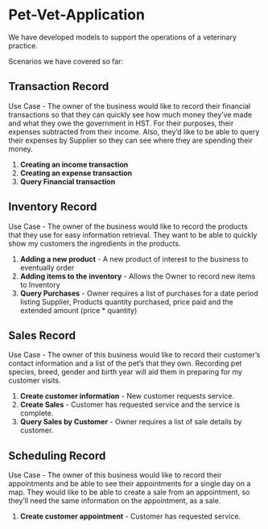 # Pet-Vet-Application
We have developed models to support the operations of a veterinary practice.

Scenarios we have covered so far:

<h2>Transaction Record</h2>
Use Case - The owner of the business would like to record their financial transactions so that they can quickly see how much money they’ve made and what they owe the government in HST. For their purposes, their expenses subtracted from their income. Also, they’d like to be able to query their expenses by Supplier so they can see where they are spending their money.

1. <b>Creating an income transaction</b>
2. <b>Creating an expense transaction</b>
3. <b>Query Financial transaction</b>

<h2>Inventory Record</h2>
Use Case - The owner of the business would like to record the products that they use for easy information retrieval. They want to be able to quickly show my customers the ingredients in the products. 

1. <b>Adding a new product</b> - A new product of interest to the business to eventually order
2. <b>Adding items to the inventory</b> - Allows the Owner to record new items to Inventory
3. <b>Query Purchases</b> - Owner requires a list of purchases for a date period listing Supplier, Products quantity purchased, price paid and the extended amount (price * quantity)

<h2>Sales Record</h2>
Use Case - The owner of this business would like to record their customer’s contact information and a list of the pet’s that they own. Recording pet species, breed, gender and birth year will aid them in preparing for my customer visits.

1. <b>Create customer information</b> - New customer requests service.
2. <b>Create Sales</b> - Customer has requested service and the service is complete.
3. <b>Query Sales by Customer</b> - Owner requires a list of sale details by customer.

<h2>Scheduling Record</h2>
Use Case - The owner of this business would like to record their appointments and be able to see their appointments for a single day on a map. They would like to be able to create a sale from an appointment, so they’ll need the same information on the appointment, as a sale.

1. <b>Create customer appointment</b> - Customer has requested service.

